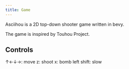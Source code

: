 ```yaml
---
title: Game
---
```

<script setup>
  import AsciihouComponent from "../.vitepress/theme/components/AsciihouComponent.vue";
</script>

Asciihou is a 2D top-down shooter game written in bevy. 

The game is inspired by Touhou Project.

## Controls
↑←↓→: move
z: shoot
x: bomb
left shift: slow

<AsciihouComponent />